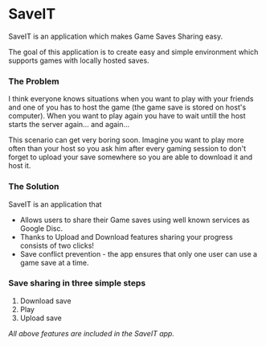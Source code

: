 # SaveIT

SaveIT is an application which makes Game Saves Sharing easy.

The goal of this application is to create easy and simple environment which supports games with locally hosted saves.

### The Problem
I think everyone knows situations when you want to play with your friends and one of you has to host the game (the game save is stored on host's computer). When you want to play again you have to wait untill the host starts the server again... and again...

This scenario can get very boring soon. Imagine you want to play more often than your host so you ask him after every gaming session to don't forget to upload your save somewhere so you are able to download it and host it.

### The Solution
SaveIT is an application that
- Allows users to share their Game saves using well known services as Google Disc.
- Thanks to Upload and Download features sharing your progress consists of two clicks!
- Save conflict prevention - the app ensures that only one user can use a game save at a time.


### Save sharing in three simple steps
1. Download save
2. Play
3. Upload save

*All above features are included in the SaveIT app.*